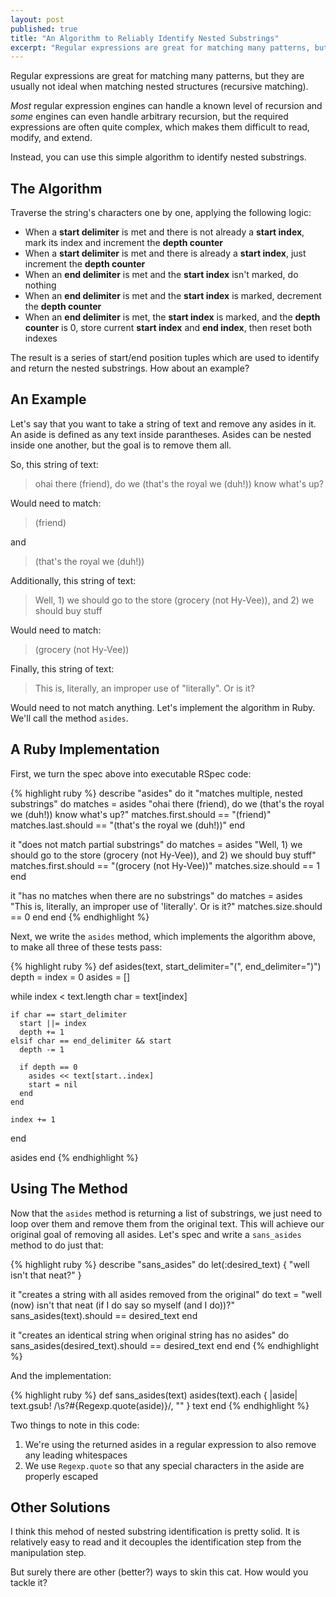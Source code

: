 ```yaml
---
layout: post
published: true
title: "An Algorithm to Reliably Identify Nested Substrings"
excerpt: "Regular expressions are great for matching many patterns, but they often fall down when dealing with recursive matching. In these cases, there is a simple algorithm that you can use which is more reliable than regular expressions."
---
```


Regular expressions are great for matching many patterns, but they are usually not ideal when matching nested structures (recursive matching).

*Most* regular expression engines can handle a known level of recursion and *some* engines can even handle arbitrary recursion, but the required expressions are often quite complex, which makes them difficult to read, modify, and extend.

Instead, you can use this simple algorithm to identify nested substrings.

## The Algorithm

Traverse the string's characters one by one, applying the following logic:

* When a **start delimiter** is met and there is not already a **start index**, mark its index and increment the **depth counter**
* When a **start delimiter** is met and there is already a **start index**, just increment the **depth counter**
* When an **end delimiter** is met and the **start index** isn't marked, do nothing
* When an **end delimiter** is met and the **start index** is marked, decrement the **depth counter**
* When an **end delimiter** is met, the **start index** is marked, and the **depth counter** is 0, store current **start index** and **end index**, then reset both indexes

The result is a series of start/end position tuples which are used to identify and return the nested substrings. How about an example?

## An Example

Let's say that you want to take a string of text and remove any asides in it. An aside is defined as any text inside parantheses. Asides can be nested inside one another, but the goal is to remove them all.

So, this string of text:

> ohai there (friend), do we (that's the royal we (duh!)) know what's up?

Would need to match:

> (friend)

and

> (that's the royal we (duh!))

Additionally, this string of text:

> Well, 1) we should go to the store (grocery (not Hy-Vee)), and 2) we should buy stuff

Would need to match:

> (grocery (not Hy-Vee))

Finally, this string of text:

> This is, literally, an improper use of "literally". Or is it?

Would need to not match anything. Let's implement the algorithm in Ruby. We'll call the method `asides`.

## A Ruby Implementation

First, we turn the spec above into executable RSpec code:

{% highlight ruby %}
describe "asides" do
  it "matches multiple, nested substrings" do
    matches = asides "ohai there (friend), do we (that's the royal we (duh!)) know what's up?"
    matches.first.should == "(friend)"
    matches.last.should == "(that's the royal we (duh!))"
  end

  it "does not match partial substrings" do
    matches = asides "Well, 1) we should go to the store (grocery (not Hy-Vee)), and 2) we should buy stuff"
    matches.first.should == "(grocery (not Hy-Vee))"
    matches.size.should == 1
  end

  it "has no matches when there are no substrings" do
    matches = asides "This is, literally, an improper use of 'literally'. Or is it?"
    matches.size.should == 0
  end
end
{% endhighlight %}

Next, we write the `asides` method, which implements the algorithm above, to make all three of these tests pass:

{% highlight ruby %}
def asides(text, start_delimiter="(", end_delimiter=")")
  depth = index = 0
  asides = []

  while index < text.length
    char = text[index]

    if char == start_delimiter
      start ||= index
      depth += 1
    elsif char == end_delimiter && start
      depth -= 1

      if depth == 0
        asides << text[start..index]
        start = nil
      end
    end

    index += 1
  end

  asides
end
{% endhighlight %}

## Using The Method

Now that the `asides` method is returning a list of substrings, we just need to loop over them and remove them from the original text. This will achieve our original goal of removing all asides. Let's spec and write a `sans_asides` method to do just that:

{% highlight ruby %}
describe "sans_asides" do
  let(:desired_text) { "well isn't that neat?" }

  it "creates a string with all asides removed from the original" do
    text = "well (now) isn't that neat (if I do say so myself (and I do))?"
    sans_asides(text).should == desired_text
  end

  it "creates an identical string when original string has no asides" do
    sans_asides(desired_text).should == desired_text
  end
end
{% endhighlight %}

And the implementation:

{% highlight ruby %}
def sans_asides(text)
  asides(text).each { |aside| text.gsub! /\s?#{Regexp.quote(aside)}/, "" }
  text
end
{% endhighlight %}

Two things to note in this code:

1. We're using the returned asides in a regular expression to also remove any leading whitespaces
2. We use `Regexp.quote` so that any special characters in the aside are properly escaped

## Other Solutions

I think this mehod of nested substring identification is pretty solid. It is relatively easy to read and it decouples the identification step from the manipulation step.

But surely there are other (better?) ways to skin this cat. How would you tackle it?
